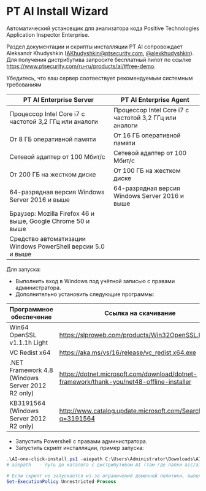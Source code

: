 # PT AI Install Wizard
Автоматический установщик для анализатора кода Positive Technologies Application Inspector Enterprise.

Раздел документации и скрипты инсталляции PT AI сопровождает Aleksandr Khudyshkin (AKhudyshkin@ptsecurity.com, [@alexkhudyshkin](https://github.com/alexkhudyshkin)). Для получения дистрибутива запросите бесплатный пилот по ссылке https://www.ptsecurity.com/ru-ru/products/ai/#free-demo.


Убедитесь, что ваш сервер соотвествует рекомендуемым системным требованиям

| PT AI Enterprise Server                                     |    PT AI Enterprise Agent                                                   |
|-------------------------------------------------------------|-----------------------------------------------------------------------------|
| Процессор Intel Core i7 с частотой 3,2 ГГц или аналоги      | Процессор Intel Core i7 с частотой 3,2 ГГц или аналоги                      |
| От 8 ГБ оперативной памяти                                  | От 16 ГБ оперативной памяти                                                 |
| Сетевой адаптер от 100 Мбит/с                               | Сетевой адаптер от 100 Мбит/с                                               |
| От 200 ГБ на жестком диске                                  | От 100 ГБ на жестком диске                                                  |
| 64-разрядная версия Windows Server 2016 и выше              | 64-разрядная версия Windows Server 2016 и выше                              |
| Браузер: Mozilla Firefox 46 и выше, Google Chrome 50 и выше |                                                                             |
| Средство автоматизации Windows PowerShell версии 5.0 и выше |                                                                             |

Для запуска:
- Выполнить вход в Windows под учётной записью с правами администратора.
- Дополнительно установить следующие программы:

| Программное обеспечение                          | Ссылка на скачивание                                                                     |
|--------------------------------------------------|------------------------------------------------------------------------------------------|
| Win64 OpenSSL v1.1.1h Light                      | https://slproweb.com/products/Win32OpenSSL.html                                          |
| VC Redist x64                                    | https://aka.ms/vs/16/release/vc_redist.x64.exe                                           |
| .NET Framework 4.8 (Windows Server 2012 R2 only) | https://dotnet.microsoft.com/download/dotnet-framework/thank-you/net48-offline-installer |
| KB3191564 (Windows Server 2012 R2 only)          | http://www.catalog.update.microsoft.com/Search.aspx?q=3191564                            |

- Запустить Powershell с правами администратора.
- Запустить скрипт инсталляции, пример запуска:
```powershell
.\AI-one-click-install.ps1 -aiepath C:\Users\Administrator\Downloads\AIE
# aiepath 	- путь до каталога с дистрибутивом AI (там где папки aic/aiv/aie)
```
```powershell
# Если скрипт не запускается из-за ограничений доменной политики, выполните следующую команду
Set-ExecutionPolicy Unrestricted Process
```
